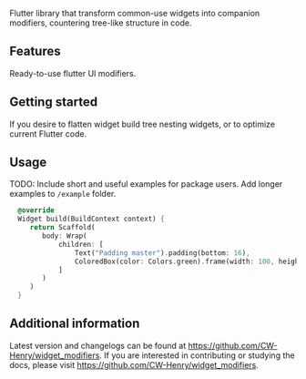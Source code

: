 <!--
This README describes the package. If you publish this package to pub.dev,
this README's contents appear on the landing page for your package.

For information about how to wri
[writing package pages](https://dart.dev/guides/libraries/writing-package-pagte a good package README, see the guide fores).

For general information about developing packages, see the Dart guide for
[creating packages](https://dart.dev/guides/libraries/create-library-packages)
and the Flutter guide for
[developing packages and plugins](https://flutter.dev/developing-packages).
-->

Flutter library that transform common-use widgets into companion modifiers, countering tree-like structure in code.

## Features

Ready-to-use flutter UI modifiers.

## Getting started

If you desire to flatten widget build tree nesting widgets, or to optimize current Flutter code.

## Usage

TODO: Include short and useful examples for package users. Add longer examples
to `/example` folder. 

```dart
  @override
  Widget build(BuildContext context) {
     return Scaffold(
        body: Wrap(
            children: [
                Text("Padding master").padding(bottom: 16),
                ColoredBox(color: Colors.green).frame(width: 100, height: 160)
            ]
        )
     )
  }
```

## Additional information
Latest version and changelogs can be found at https://github.com/CW-Henry/widget_modifiers.
If you are interested in contributing or studying the docs, please visit https://github.com/CW-Henry/widget_modifiers.
